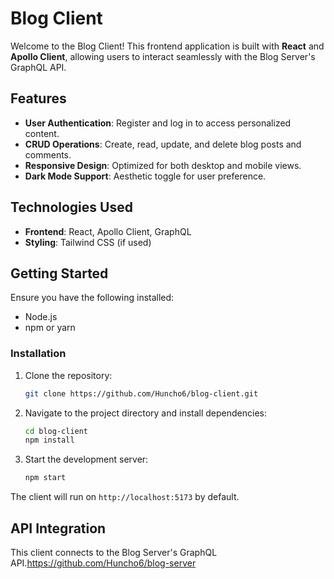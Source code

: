 # Blog Client

Welcome to the Blog Client! This frontend application is built with **React** and **Apollo Client**, allowing users to interact seamlessly with the Blog Server's GraphQL API.

## Features

- **User Authentication**: Register and log in to access personalized content.
- **CRUD Operations**: Create, read, update, and delete blog posts and comments.
- **Responsive Design**: Optimized for both desktop and mobile views.
- **Dark Mode Support**: Aesthetic toggle for user preference.

## Technologies Used

- **Frontend**: React, Apollo Client, GraphQL
- **Styling**: Tailwind CSS (if used)

## Getting Started


Ensure you have the following installed:
- Node.js
- npm or yarn

### Installation

1. Clone the repository:
   ```bash
   git clone https://github.com/Huncho6/blog-client.git
   ```

2. Navigate to the project directory and install dependencies:
   ```bash
   cd blog-client
   npm install
   ```

3. Start the development server:
   ```bash
   npm start
   ```

The client will run on `http://localhost:5173` by default.

## API Integration

This client connects to the Blog Server's GraphQL API.https://github.com/Huncho6/blog-server

